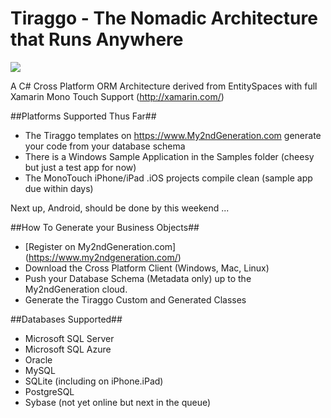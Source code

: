 Tiraggo - The Nomadic Architecture that Runs Anywhere
=======

<img src="https://raw.github.com/BrewDawg/Tiraggo/master/images/platforms.png" border="0">

A C# Cross Platform ORM Architecture derived from EntitySpaces with full Xamarin Mono Touch Support (http://xamarin.com/)

##Platforms Supported Thus Far##
* The Tiraggo templates on https://www.My2ndGeneration.com generate your code from your database schema
* There is a Windows Sample Application in the Samples folder (cheesy but just a test app for now)
* The MonoTouch iPhone/iPad .iOS projects compile clean (sample app due within days)

Next up, Android, should be done by this weekend ...

##How To Generate your Business Objects##
* [Register on My2ndGeneration.com] (https://www.my2ndgeneration.com/)
* Download the Cross Platform Client (Windows, Mac, Linux)
* Push your Database Schema (Metadata only) up to the My2ndGeneration cloud.
* Generate the Tiraggo Custom and Generated Classes

##Databases Supported##
* Microsoft SQL Server
* Microsoft SQL Azure
* Oracle
* MySQL
* SQLite (including on iPhone.iPad)
* PostgreSQL
* Sybase (not yet online but next in the queue)
